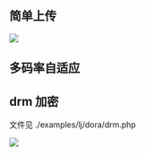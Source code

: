 ## 简单上传

![](http://img-lj.oss-cn-hangzhou.aliyuncs.com/18-8-15/80844127.jpg)

## 多码率自适应


## drm 加密


文件见 ./examples/lj/dora/drm.php

![](http://i.iamlj.com/18-12-17/39061649.jpg)